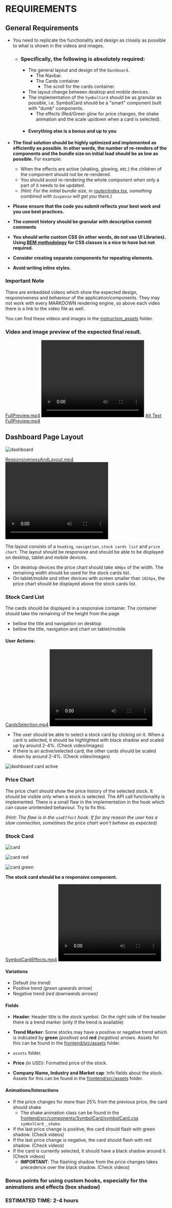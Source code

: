 # REQUIREMENTS

## General Requirements

- You need to replicate the functionality and design as closely as possible to what is shown in the videos and images.
  - ### Specifically, the following is absolutely required:
    - The general layout and design of the `Dashboard`.
      - The Navbar.
      - The Cards container 
        - The scroll for the cards container.
    - The layout change between desktop and mobile devices.
    - The implementation of the `SymbolCard` should be as granular as possible, i.e. SymbolCard should be a "smart" component built with "dumb" components. 
      - The effects (Red/Green glow for price changes, the shake animation and the scale up/down when a card is selected).
    - #### Everything else is a bonus and up to you
  
- **The final solution should be highly optimized and implemented as efficiently as possible. In other words, the number of re-renders of the components and the bundle size on initial load should be as low 
as possible.** For example:
    * When the effects are active (shaking, glowing, etc.) the children of the component should not be re-rendered.
    * You should avoid re-rendering the whole component when only a part of it needs to be updated.
    * *(Hint: For the initial bundle size, in [router/index.tsx](frontend/src/router/index.tsx), something combined with `Suspense` will get you there.)*

- **Please ensure that the code you submit reflects your best work and you use best practices.**

- **The commit history should be granular with descriptive commit comments**

- **You should write custom CSS (in other words, do not use UI Libraries). Using [BEM methodology](https://getbem.com/naming/) for CSS classes is a nice to have but not required.**

- **Consider creating separate components for repeating elements.**

- **Avoid writing inline styles.**

### Important Note
There are embedded videos which show the expected design, responsiveness and behaviour of the application/components.
They may not work with every MARKDOWN rendering engine, so above each video there is a link to the video file as well.

You can find these videos and images in the [instruction_assets](instruction_assets) folder.

### Video and image preview of the expected final result.
[FullPreview.mp4](instruction_assets/FullPreview.mp4)
<video width="320" height="240" controls>
  <source src="instruction_assets/FullPreview.mp4" type="video/mp4">
</video>
[Alt Text](/instruction_assets/dashboard_card_active.png)
[FullPreview.mp4](instruction_assets/FullPreview.mp4)


## Dashboard Page Layout
![dashboard](instruction_assets/dashboard.png)

[ResponsivenessAndLayout.mp4](instruction_assets/ResponsivenessAndLayout.mp4)
<video width="320" height="240" controls>
  <source src="instruction_assets/ResponsivenessAndLayout.mp4" type="video/mp4">
</video>

The layout consists of a `heading`, `navigation`, `stock cards list` and `price chart`.
The layout should be responsive and should be able to be displayed on desktop, tablet and mobile devices.
- On desktop devices the price chart should take `400px` of the width. The remaining 
width should be used for the stock cards list.
- On tablet/mobile and other devices with screen smaller than `1024px`, the price chart should be displayed above the
stock cards list.

### Stock Card List

The cards should be displayed in a responsive container. The container
should take the remaining of the height from the page
- bellow the title and navigation on desktop
- bellow the title, navigation and chart on tablet/mobile

#### User Actions:
[CardsSelection.mp4](instruction_assets/CardsSelection.mp4)
<video width="320" height="240" controls>
  <source src="instruction_assets/CardsSelection.mp4" type="video/mp4">
</video>

- The user should be able to select a stock card by clicking on it. When a card is selected, it should be highlighted
with black shadow and scaled up by around 2-4%. (Check video/images)
- If there is an active/selected card, the other cards should be scaled down by around 2-4%. (Check video/images)

![dashboard card active](instruction_assets/dashboard_card_active.png)


### Price Chart

The price chart should show the price history of the selected stock. It should be visible only when a stock is selected.
The API call functionality is implemented. There is a small flaw in the implementation in the hook which can cause unintended behaviour.
Try to fix this. 

*(Hint: The flaw is in the `useEffect` hook. If for any reason the user has a slow connection, 
sometimes the price chart won't behave as expected)*

### Stock Card

![card](instruction_assets/card_base.png)

![card red](instruction_assets/card_red.png)

![card green](instruction_assets/card_green.png)

**The stock card should be a responsive component.**

[SymbolCardEffects.mp4](instruction_assets/SymbolCardEffects.mp4)
<video width="320" height="240" controls>
  <source src="instruction_assets/SymbolCardEffects.mp4" type="video/mp4">
</video>

#### Variations
- Default *(no trend)*
- Positive trend *(green upwards arrow)*
- Negative trend *(red downwards arrows)*

#### Fields

- **Header**: Header title is the stock symbol. On the right side of the header there is a
trend marker (only if the trend is available)

- **Trend Marker**: Some stocks may have a positive or negative
trend which is indicated by **green** *(positive)* and **red** *(negative)* arrows.
Assets for this can be found in the [frontend/src/assets](frontend/src/assets) folder.
- `assets` folder.

- **Price** *(in USD)*: Formatted price of the stock.
- **Company Name, Industry and Market cap**: Info fields about the stock.
Assets for this can be found in the [frontend/src/assets](frontend/src/assets) folder.

#### Animations/Interactions
- If the price changes for more than 25% from the previous price, the card should shake 
  - The shake animation class can be found in the [frontend/src/components/SymbolCard/symbolCard.css](frontend/src/components/SymbolCard/symbolCard.css) `symbolCard__shake`.
- If the last price change is positive, the card should flash with green shadow. (Check videos)
- If the last price change is negative, the card should flash with red shadow. (Check videos)
- If the card is currently selected, it should have a black shadow around it. (Check videos)
  - **IMPORTANT**: The flashing shadow from the price changes takes precedence over the black shadow. (Check videos)

### Bonus points for using custom hooks, especially for the **animations** and **effects (box shadow)**



### ESTIMATED TIME: 2-4 hours